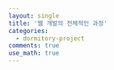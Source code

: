 ```yaml
---
layout: single
title: '웹 개발의 전체적인 과정'
categories:
  - dormitory-project
comments: true
use_math: true
---
```



